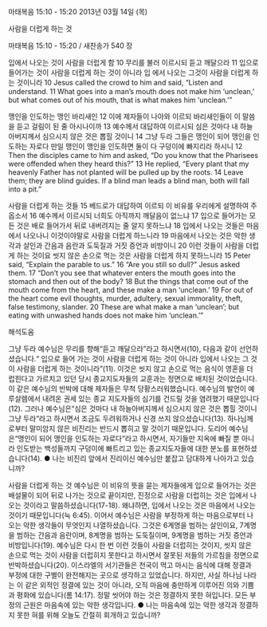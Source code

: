 마태복음 15:10 - 15:20 
2013년 03월 14일 (목)

사람을 더럽게 하는 것



마태복음 15:10 - 15:20 / 새찬송가 540 장


입에서 나오는 것이 사람을 더럽게 함
10 무리를 불러 이르시되 듣고 깨달으라 11 입으로 들어가는 것이 사람을 더럽게 하는 것이 아니라 입
에서 나오는 그것이 사람을 더럽게 하는 것이니라
10 Jesus called the crowd to him and said, “Listen and understand. 11 What goes into a man’s mouth does not make him ‘unclean,’ but what comes out of his mouth, that is what makes him ‘unclean.’”

맹인을 인도하는 맹인 바리새인
12 이에 제자들이 나아와 이르되 바리새인들이 이 말씀을 듣고 걸림이 된 줄 아시나이까 13 예수께서 대답하여 이르시되 심은 것마다 내 하늘 아버지께서 심으시지 않은 것은 뽑힐 것이니 14 그냥 두라 그들은 맹인이 되어 맹인을 인도하는 자로다 만일 맹인이 맹인을 인도하면 둘이 다 구덩이에 빠지리라 하시니
12 Then the disciples came to him and asked, “Do you know that the Pharisees were offended when they heard this?” 13 He replied, “Every plant that my heavenly Father has not planted will be pulled up by the roots. 14 Leave them; they are blind guides. If a blind man leads a blind man, both will fall into a pit.”

사람을 더럽게 하는 것들
15 베드로가 대답하여 이르되 이 비유를 우리에게 설명하여 주옵소서 16 예수께서 이르시되 너희도 아직까지 깨달음이 없느냐 17 입으로 들어가는 모든 것은 배로 들어가서 뒤로 내버려지는 줄 알지 못하느냐 18 입에서 나오는 것들은 마음에서 나오나니 이것이야말로 사람을 더럽게 하느니라 19 마음에서 나오는 것은 악한 생각과 살인과 간음과 음란과 도둑질과 거짓 증언과 비방이니 20 이런 것들이 사람을 더럽게 하는 것이요 씻지 않은 손으로 먹는 것은 사람을 더럽게 하지 못하느니라
15 Peter said, “Explain the parable to us.” 16 “Are you still so dull?” Jesus asked them. 17 “Don’t you see that whatever enters the mouth goes into the stomach and then out of the body? 18 But the things that come out of the mouth come from the heart, and these make a man ‘unclean.’ 19 For out of the heart come evil thoughts, murder, adultery, sexual immorality, theft, false testimony, slander. 20 These are what make a man ‘unclean’; but eating with unwashed hands does not make him ‘unclean.’”

해석도움





그냥 두라 
예수님은 무리를 향해“듣고 깨달으라”라고 하시면서(10), 다음과 같이 선언하셨습니다.“ 입으로 들어 가는 것이 사람을 더럽게 하는 것이 아니라 입에서 나오는 그 것이 사람을 더럽게 하는 것이니라”(11). 이것은 씻지 않고 손으로 먹는 음식이 영혼을 더럽힌다고 가르치고 있던 당시 종교지도자들의 교훈과는 정면으로 배치된 것이었습니다. 이 같은 예수님의 반박에 대해 제자들은 무척 당황스러워했습니다. 예수님의 발언이 예루살렘에서 내려온 권세 있는 종교 지도자들의 심기를 건드릴 것을 염려했기 때문입니다(12). 그러나 예수님은“심은 것마다 내 하늘아버지께서 심으시지 않은 것은 뽑힐 것이니 그냥 두라”라고 하시면서 조금도 두려워하거나 신경 쓰지 않으셨습니다(13). 하나님께로부터 말미암지 않은 비진리는 반드시 뽑히고 말 것이기 때문입니다. 도리어 예수님은“맹인이 되어 맹인을 인도하는 자로다”라고 하시면서, 자기들만 지옥에 빠질 뿐 아니라 인도받는 백성들까지 구덩이에 빠트리고 있는 종교지도자들에 대한 분노를 표현하셨습니다(14).
● 나는 비진리 앞에서 진리이신 예수님만 붙잡고 담대하게 나아가고 있습니까?

사람을 더럽게 하는 것 
예수님은 이 비유의 뜻을 묻는 제자들에게 입으로 들어가는 것은 배설물이 되어 뒤로 나가는 것으로 끝이지만, 진정으로 사람을 더럽히는 것은 입에서 나오는 것이라고 말씀하셨습니다(17-18). 왜냐하면, 입에서 나오는 것은 마음에서 나오는 것이기 때문입니다(눅 6:45). 이어서 예수님은 사람을 부정하게 하는 마음으로부터 나오는 악한 생각들이 무엇인지 나열하셨습니다. 그것은 6계명을 범하는 살인이요, 7계명을 범하는 간음과 음란이며, 8계명을 범하는 도둑질이며, 9계명을 범하는 거짓 증언과 비방입니다(19). 예수님은 다시 한 번 이런 것들이 사람을 더럽히는 것이지, 씻지 않은 손으로 먹는 것이 사람을 더럽히지 못한다고 하시면서 잘못된 저들의 가르침을 정면으로 반박하셨습니다(20). 이스라엘의 서기관들은 천국이 먹고 마시는 음식에 대해 정결과 부정에 대한 구별이 완전해지는 곳으로 생각하고 있었습니다. 하지만, 사실 하나님 나라는 이 같은 외적인 정결에 있는 것이 아니라, 오직 마음에 충만하게 이루어진 의와 기쁨과 평화에 있습니다(롬 14:17). 정말 씻어야 하는 것은 정결하지 못한 혀입니다. 모든 부정의 근원은 마음속에 있는 악한 생각입니다.
● 나는 마음속에 있는 악한 생각과 정결하지 못한 혀를 위해 오늘도 간절히 회개하고 있습니까?